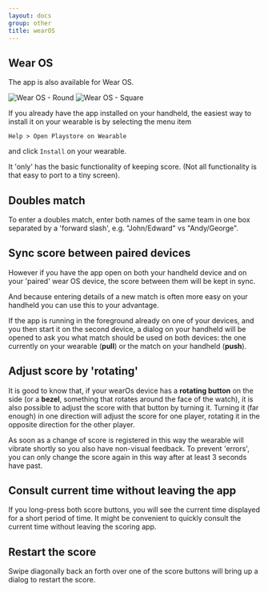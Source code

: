 ```yaml
---
layout: docs
group: other
title: wearOS
---
```

## Wear OS

The app is also available for Wear OS.

![Wear OS -  Round](../img/wearable.round.squore.png)
![Wear OS - Square](../img/wearable.square.squore.png)

If you already have the app installed on your handheld, the easiest way to install it on your wearable
is by selecting the menu item

    Help > Open Playstore on Wearable

and click `Install` on your wearable.

It 'only' has the basic functionality of keeping score.
(Not all functionality is that easy to port to a tiny screen).

## Doubles match

To enter a doubles match, enter both names of the same team in one box separated by a 'forward slash', e.g. "John/Edward" vs "Andy/George".

## Sync score between paired devices

However if you have the app open on both your handheld device and on your 'paired' wear OS device, the score between
them will be kept in sync.

And because entering details of a new match is often more easy on your handheld you can use this to your advantage.

If the app is running in the foreground already on one of your devices, and you then start it on the second device,
a dialog on your handheld will be opened to ask you what match should be used on both devices:
the one currently on your wearable (**pull**) or the match on your handheld (**push**).

## Adjust score by 'rotating'

It is good to know that, if your wearOs device has a **rotating button** on the side
(or a **bezel**, something that rotates around the face of the watch),
it is also possible to adjust the score with that button by turning it.
Turning it (far enough) in one direction will adjust the score for one player,
rotating it in the opposite direction for the other player.

As soon as a change of score is registered in this way the wearable will vibrate shortly so you also have non-visual feedback. 
To prevent 'errors', you can only change the score again in this way after at least 3 seconds have past.

## Consult current time without leaving the app

If you long-press both score buttons, you will see the current time displayed for a short period of time.
It might be convenient to quickly consult the current time without leaving the scoring app.


## Restart the score

Swipe diagonally back an forth over one of the score buttons will bring up a dialog to restart the score.
